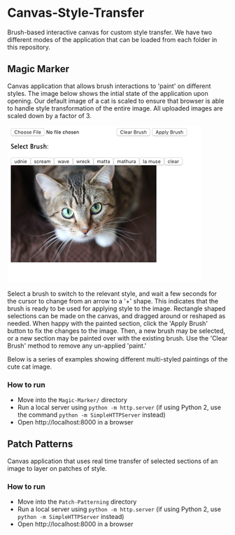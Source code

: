 # Canvas-Style-Transfer
Brush-based interactive canvas for custom style transfer. We have two different modes of the application that can be loaded from each folder in this repository.  

## Magic Marker  
Canvas application that allows brush interactions to 'paint' on different styles. The image below shows the intial state of the application upon opening. Our default image of a cat is scaled to ensure that browser is able to handle style transformation of the entire image. All uploaded images are scaled down by a factor of 3.  

![](screenshot-magic-marker.png)

Select a brush to switch to the relevant style, and wait a few seconds for the cursor to change from an arrow to a '+' shape. This indicates that the brush is ready to be used for applying style to the image. Rectangle shaped selections can be made on the canvas, and dragged around or reshaped as needed. When happy with the painted section, click the 'Apply Brush' button to fix the changes to the image. Then, a new brush may be selected, or a new section may be painted over with the existing brush. Use the 'Clear Brush' method to remove any un-applied 'paint.' 

Below is a series of examples showing different multi-styled paintings of the cute cat image.  

### How to run
- Move into the `Magic-Marker/` directory 
- Run a local server using `python -m http.server` (if using Python 2, use the command `python -m SimpleHTTPServer` instead)
- Open http://localhost:8000 in a browser  

## Patch Patterns
Canvas application that uses real time transfer of selected sections of an image to layer on patches of style.  
### How to run
- Move into the `Patch-Patterning` directory
- Run a local server using `python -m http.server` (if using Python 2, use `python -m SimpleHTTPServer` instead)
- Open http://localhost:8000 in a browser 
